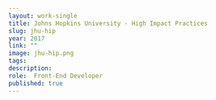 ```yaml
---
layout: work-single
title: Johns Hopkins University - High Impact Practices
slug: jhu-hip
year: 2017
link: ""
image: jhu-hip.png
tags:
description:
role:  Front-End Developer
published: true
---
```

